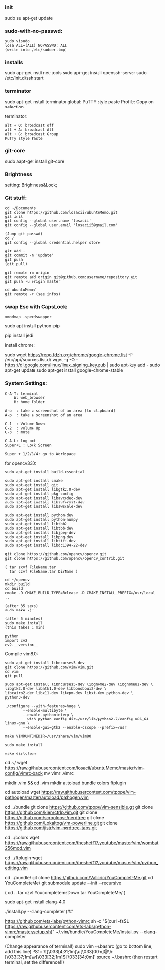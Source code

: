 ### init
sudo su
apt-get update

### sudo-with-no-passwd:

	sudo visudo
	losa ALL=(ALL) NOPASSWD: ALL
	(write into /etc/sudoer.tmp)

### installs
sudo apt-get instll net-tools
sudo apt-get install openssh-server
sudo /etc/init.d/ssh start

### terminator
sudo apt-get install terminator
    global: PuTTY style paste
    Profile: Copy on selection

terminator:

	alt + Q: broadcast off
	alt + A: broadcast All
	alt + G: broadcast Group
	PuTTy style Paste


### git-core
sudo aapt-get install git-core

### Brightness
setting: Brightness&Lock;
    

### Git stuff:
    cd ~/Documents
    git clone https://github.com/losacii/ubuntuMemo.git
    git init
    git config --global user.name 'losacii'
    git config --global user.email 'losacii5@gmail.com'

    (Jump git passwd)
    cd /
    git config --global credential.helper store

    git add .
    git commit -m 'update'
    git push
    (git pull)

    git remote rm origin
    git remote add origin git@github.com:username/repository.git
    git push -u origin master

    cd ubuntuMemo/
    git remote -v (see infos)

### swap Esc with CapsLock:

	xmodmap .speedswapper

sudo apt install python-pip

pip install jedi


install chrome:

  sudo wget https://repo.fdzh.org/chrome/google-chrome.list -P /etc/apt/sources.list.d/
  wget -q -O - https://dl.google.com/linux/linux_signing_key.pub | sudo apt-key add -
  sudo apt-get update
  sudo apt-get install google-chrome-stable

### System Settings:

    C-A-T: terminal
        W: web_browser
        H: home_Folder

    A-o  : take a screenshot of an area [to clipboard]
    A-p  : take a screenshot of an area

    C-1  : Volume Down
    C-2  : volume Up
    C-3  : mute

    C-A-L: log out
    Super+L : Lock Screen

    Super + 1/2/3/4: go to Workspace

for opencv330:

	sudo apt-get install build-essential

	sudo apt-get install cmake
	sudo apt-get install git
	sudo apt-get install libgtk2.0-dev
	sudo apt-get install pkg-config
	sudo apt-get install libavcodec-dev
	sudo apt-get install libavformat-dev
	sudo apt-get install libswscale-dev

	sudo apt-get install python-dev
	sudo apt-get install python-numpy
	sudo apt-get install libtbb2
	sudo apt-get install libtbb-dev
	sudo apt-get install libjpeg-dev
	sudo apt-get install libpng-dev
	sudo apt-get install libtiff-dev
	sudo apt-get install libdc1394-22-dev

	git clone https://github.com/opencv/opencv.git
	git clone https://github.com/opencv/opencv_contrib.git

	( tar zxvf FileName.tar
	  tar czvf FileName.tar DirName )

	cd ~/opencv
	mkdir build
	cd build
	cmake -D CMAKE_BUILD_TYPE=Release -D CMAKE_INSTALL_PREFIX=/usr/local ..

	(after 35 secs)
	sudo make -j7

	(after 5 minutes)
	sudo make install
	(this takes 1 min)

	python
	import cv2
	cv2.__version__

Compile vim8.0:

	sudo apt-get install libncurses5-dev
	git clone https://github.com/vim/vim.git
	cd vim
	git pull

	sudo apt-get install libncurses5-dev libgnome2-dev libgnomeui-dev \
	libgtk2.0-dev libatk1.0-dev libbonoboui2-dev \
	libcairo2-dev libx11-dev libxpm-dev libxt-dev python-dev \
	python3-dev

	./configure --with-features=huge \
		    --enable-multibyte \
		    --enable-pythoninterp \
		    --with-python-config-dir=/usr/lib/python2.7/config-x86_64-linux-gnu \
		    --enable-gui=gtk2 --enable-cscope --prefix=/usr

	make VIMRUNTIMEDIR=/usr/share/vim/vim80

	sudo make install

	make distclean

cd ~/
wget https://raw.githubusercontent.com/losacii/ubuntuMemo/master/vim-config/vimrc-back
mv vimr	.vimrc

mkdir .vim && cd .vim
mkdir autoload bundle colors ftplugin

cd autoload
wget https://raw.githubusercontent.com/tpope/vim-pathogen/master/autoload/pathogen.vim

cd ../bundle
git clone https://github.com/tpope/vim-sensible.git
git clone https://github.com/kien/ctrlp.vim.git
git clone https://github.com/scrooloose/nerdtree
git clone https://github.com/Lokaltog/vim-powerline.git
git clone https://github.com/jistr/vim-nerdtree-tabs.git

cd ../colors
wget https://raw.githubusercontent.com/thesheff17/youtube/master/vim/wombat256mod.vim

cd ../ftplugin
wget https://raw.githubusercontent.com/thesheff17/youtube/master/vim/python_editing.vim

cd ../bundle/
git clone https://github.com/Valloric/YouCompleteMe.git
cd YouCompleteMe/
git submodule update --init --recursive

( cd ..
  tar czvf YoucompletemeDown.tar YouCompleteMe/ )

sudo apt-get install clang-4.0

./install.py --clang-completer
(##




https://github.com/ets-labs/python-vimrc
sh -c "$(curl -fsSL https://raw.githubusercontent.com/ets-labs/python-vimrc/master/setup.sh)"
~/.vim/bundle/YouCompleteMe/install.py --clang-completer

(Change appearance of terminal!)
sudo vim ~/.bashrc (go to bottom line, add this line)
PS1='\t\[\033[4;31;1m\]\u\[\033[00m\]@\h:\[\033[37;1m\]\w\[\033[32;1m\]\$ \[\033[34;0m\]'
source ~/.bashrc
(then restart terminal, set the difference!!)
